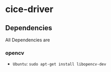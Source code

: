 # cice-driver

## Dependencies

All Dependencies are 

### opencv

- `Ubuntu`: `sudo apt-get install libopencv-dev`